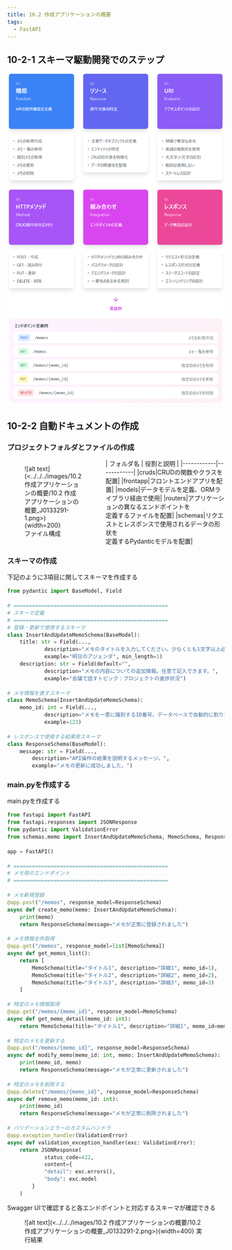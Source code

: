 ```yaml
---
title: 10.2 作成アプリケーションの概要
tags:
  - FastAPI
---
```


## 10-2-1 スキーマ駆動開発でのステップ

![alt text](<../../../images/10.2 作成アプリケーションの概要/10.2 作成アプリケーションの概要_J0133291.png>)

## 10-2-2 自動ドキュメントの作成

### プロジェクトフォルダとファイルの作成

<div style="display: grid; grid-template-columns: 2.5fr 6.5fr; gap: 1rem; align-items: start;" markdown>
<div class="grid-item" markdown>
<figure markdown="span">
![alt text](<../../../images/10.2 作成アプリケーションの概要/10.2 作成アプリケーションの概要_J0133291-1.png>){width=200}
<figcaption>ファイル構成</figcaption>
</figure></div>

<div class="grid-item" markdown>
| フォルダ名 | 役割と説明 |
|------------|------------|
|cruds|CRUDの関数やクラスを配置|
|frontapp|フロントエンドアプリを配置|
|models|データモデルを定義、ORMライブラリ経由で使用|
|routers|アプリケーションの異なるエンドポイントを<br>定義するファイルを配置|
|schemas|リクエストとレスポンスで使用されるデータの形状を<br>定義するPydanticモデルを配置|
</div>
</div>

### スキーマの作成

下記のように3項目に関してスキーマを作成する

```python title="schemas/memo.py"
from pydantic import BaseModel, Field

# ==================================================
# スキーマ定義
# ==================================================
# 登録・更新で使用するスキーマ
class InsertAndUpdateMemoSchema(BaseModel):
    title: str = Field(...,
            description="メモのタイトルを入力してください。少なくとも1文字以上必要です。",
            example="明日のアジェンダ", min_length=1)
    description: str = Field(default="",
            description="メモの内容についての追加情報。任意で記入できます。",
            example="会議で話すトピック：プロジェクトの進捗状況")

# メモ情報を表すスキーマ
class MemoSchema(InsertAndUpdateMemoSchema):
    memo_id: int = Field(...,
            description="メモを一意に識別するID番号。データベースで自動的に割り当てられます。",
            example=123)

# レスポンスで使用する結果用スキーマ
class ResponseSchema(BaseModel):
    message: str = Field(...,
        description="API操作の結果を説明するメッセージ。",
        example="メモの更新に成功しました。")
```


### main.pyを作成する
main.pyを作成する

```python title="main.py"
from fastapi import FastAPI
from fastapi.responses import JSONResponse
from pydantic import ValidationError
from schemas.memo import InsertAndUpdateMemoSchema, MemoSchema, ResponseSchema

app = FastAPI()

# ==================================================
# メモ用のエンドポイント
# ==================================================

# メモ新規登録
@app.post("/memos", response_model=ResponseSchema)
async def create_memo(memo: InsertAndUpdateMemoSchema):
    print(memo)
    return ResponseSchema(message="メモが正常に登録されました")

# メモ情報全件取得
@app.get("/memos", response_model=list[MemoSchema])
async def get_memos_list():
    return [
        MemoSchema(title="タイトル1", description="詳細1", memo_id=1),
        MemoSchema(title="タイトル2", description="詳細2", memo_id=2),
        MemoSchema(title="タイトル3", description="詳細3", memo_id=3)
    ]

# 特定のメモ情報取得
@app.get("/memos/{memo_id}", response_model=MemoSchema)
async def get_memo_detail(memo_id: int):
    return MemoSchema(title="タイトル1", description="詳細1", memo_id=memo_id)

# 特定のメモを更新する
@app.put("/memos/{memo_id}", response_model=ResponseSchema)
async def modify_memo(memo_id: int, memo: InsertAndUpdateMemoSchema):
    print(memo_id, memo)
    return ResponseSchema(message="メモが正常に更新されました")

# 特定のメモを削除する
@app.delete("/memos/{memo_id}", response_model=ResponseSchema)
async def remove_memo(memo_id: int):
    print(memo_id)
    return ResponseSchema(message="メモが正常に削除されました")

# バリデーションエラーのカスタムハンドラ
@app.exception_handler(ValidationError)
async def validation_exception_handler(exc: ValidationError):
    return JSONResponse(
            status_code=422,
            content={
            "detail": exc.errors(),
            "body": exc.model
        }
    )
```

Swagger UIで確認すると各エンドポイントと対応するスキーマが確認できる

<figure markdown="span">
  ![alt text](<../../../images/10.2 作成アプリケーションの概要/10.2 作成アプリケーションの概要_J0133291-2.png>){width=400}
  <figconfig>実行結果</figconfig>
</figure>